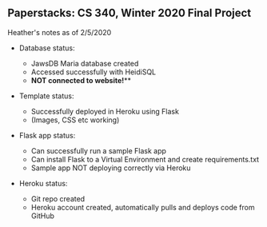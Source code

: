 ## Paperstacks: CS 340, Winter 2020 Final Project

Heather's notes as of 2/5/2020

- Database status:
    - JawsDB Maria database created
    - Accessed successfully with HeidiSQL
    - ********NOT connected to website!**********

- Template status:
  - Successfully deployed in Heroku using Flask
  - (Images, CSS etc working)

- Flask app status:
  - Can successfully run a sample Flask app
  - Can install Flask to a Virtual Environment and create requirements.txt
  - Sample app NOT deploying correctly via Heroku

- Heroku status:
  - Git repo created
  - Heroku account created, automatically pulls and deploys code from GitHub
